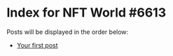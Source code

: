 # Index for NFT World #6613
Posts will be displayed in the order below:

- [Your first post](./001-first.md)

